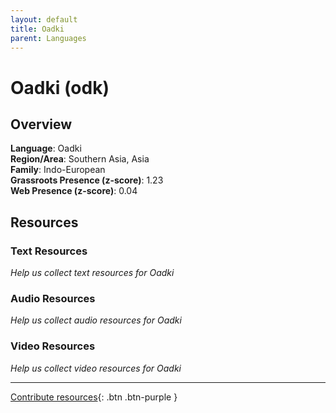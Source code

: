 ```yaml
---
layout: default
title: Oadki
parent: Languages
---
```


# Oadki (odk)

## Overview

**Language**: Oadki  
**Region/Area**: Southern Asia, Asia  
**Family**: Indo-European  
**Grassroots Presence (z-score)**: 1.23  
**Web Presence (z-score)**: 0.04  

## Resources

### Text Resources
*Help us collect text resources for Oadki*

### Audio Resources
*Help us collect audio resources for Oadki*

### Video Resources
*Help us collect video resources for Oadki*

---

[Contribute resources](https://forms.office.com/e/1SfLJx3u1r){: .btn .btn-purple }
